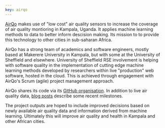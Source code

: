 ```yaml
---
key: airqo
---
```


[AirQo](https://www.airqo.net) makes use of "low cost" air quality sensors to increase the coverage of air quality montioring in Kampala, Uganda. It applies machine learning methods to data to better inform descision making. Its mission to to provide this technology to other cities in sub-saharan Africa.

AirQo has a strong team of academics and software engineers, mostly based at Makerere University in Kampala, but with some at the University of Sheffield and elsewhere. University of Sheffield RSE involvement is helping with software quality in the implementation of cutting edge machine learning methods developed by researchers within live "production" web software, hosted in the cloud. This is achieved through engagement with AirQo's Scrum (agile) project management approach.

AirQo shares its code via its [GitHub organisation](https://github.com/airqo-platform). In addition to live air quality data, [blog posts](https://www.airqo.net/blog) describe some recent milestones.

The project outputs are hoped to include improved decisions based on newly available air quality data and information derived from machine learning. Ultimately this will improve air quality and health in Kampala and other African cities.